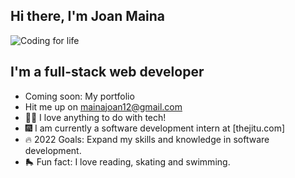 ## Hi there, I'm Joan Maina

![Coding for life](https://images.unsplash.com/photo-1546900703-cf06143d1239?ixlib=rb-1.2.1&ixid=MnwxMjA3fDB8MHxwaG90by1wYWdlfHx8fGVufDB8fHx8&auto=format&fit=crop&w=1450&q=80)

## I'm a full-stack web developer

- Coming soon: My portfolio
- Hit me up on mainajoan12@gmail.com
- 👩‍💻 I love anything to do with tech!
- 🎆 I am currently a software development intern at [thejitu.com]
- 🔥 2022 Goals: Expand my skills and knowledge in software development.
- 🛼 Fun fact: I love reading, skating and swimming.

